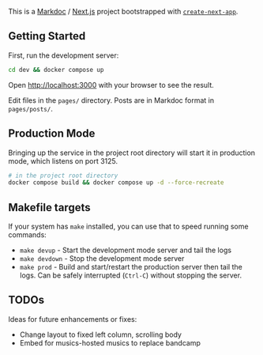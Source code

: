This is a [Markdoc](https://markdoc.dev/) / [Next.js](https://nextjs.org/) project bootstrapped with [`create-next-app`](https://github.com/vercel/next.js/tree/canary/packages/create-next-app).

## Getting Started

First, run the development server:

```bash
cd dev && docker compose up
```

Open [http://localhost:3000](http://localhost:3000) with your browser to see the result.

Edit files in the `pages/` directory. Posts are in Markdoc format in `pages/posts/`.

## Production Mode

Bringing up the service in the project root directory will start it in
production mode, which listens on port 3125.

```bash
# in the project root directory
docker compose build && docker compose up -d --force-recreate
```

## Makefile targets

If your system has `make` installed, you can use that to speed running some
commands:

- `make devup` - Start the development mode server and tail the logs
- `make devdown` - Stop the development mode server
- `make prod` - Build and start/restart the production server then tail the logs. Can be safely interrupted (`Ctrl-C`) without stopping the server.

## TODOs

Ideas for future enhancements or fixes:

* Change layout to fixed left column, scrolling body
* Embed for musics-hosted musics to replace bandcamp
